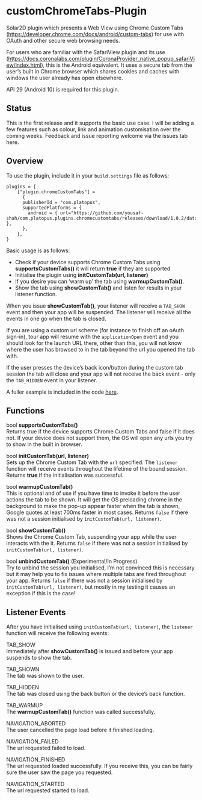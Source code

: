 # customChromeTabs-Plugin

Solar2D plugin which presents a Web View using Chrome Custom Tabs (https://developer.chrome.com/docs/android/custom-tabs) for use with OAuth and other secure web browsing needs.

For users who are familiar with the SafariView plugin and its use (https://docs.coronalabs.com/plugin/CoronaProvider_native_popup_safariView/index.html), this is the Android equivalent. It uses a secure tab from the user’s built in Chrome browser which shares cookies and caches with windows the user already has open elsewhere.

API 29 (Android 10) is required for this plugin.

## Status

This is the first release and it supports the basic use case. I will be adding a few features such as colour, link and animation customisation over the coming weeks. Feedback and issue reporting welcome via the issues tab here.

## Overview

To use the plugin, include it in your `build.settings` file as follows:

```
plugins = {
	["plugin.chromeCustomTabs"] =
	  {
	  publisherId = "com.platopus",
	  supportedPlatforms = {
	    android = { url="https://github.com/yousaf-shah/com.platopus.plugins.chromecustomtabs/releases/download/1.0.2/data.tgz" },
	  },
	},
}
```

Basic usage is as follows:

- Check if your device supports Chrome Custom Tabs using **supportsCustomTabs()** it will return **true** if they are supported
- Initialise the plugin using **initCustomTab(url, listener)**
- If you desire you can ‘warm up’ the tab using **warmupCustomTab()**.
- Show the tab using **showCustomTab()** and listen for results in your listener function.

When you issue **showCustomTab()**, your listener will receive a `TAB_SHOW` event and then your app will be suspended. The listener will receive all the events in one go when the tab is closed.

If you are using a custom url scheme (for instance to finish off an oAuth sign-in), tour app will resume with the `applicationOpen` event and you should look for the launch URL there, other than this, you will not know where the user has browsed to in the tab beyond the url you opened the tab with.

If the user presses the device’s back icon/button during the custom tab session the tab will close and your app will not receive the back event - only the `TAB_HIDDEN` event in your listener.

A fuller example is included in the code [here](https://github.com/yousaf-shah/com.platopus.plugins.chromecustomtabs/blob/main/Corona/main.lua).

## Functions

bool **supportsCustomTabs()**\
Returns true if the device supports Chrome Custom Tabs and false if it does not. If your device does not support them, the OS will open any urls you try to show in the built in browser.

bool **initCustomTab(url, listener)**\
Sets up the Chrome Custom Tab with the `url` specified. The `listener` function will receive events throughout the lifetime of the bound session. Returns **true** if the initialisation was successful.

bool **warmupCustomTab()**\
This is optional and of use if you have time to invoke it before the user actions the tab to be shown. It will get the OS preloading chrome in the background to make the pop-up appear faster when the tab is shown, Google quotes at least 700ms faster in most cases. Returns `false` if there was not a session initialised by `initCustomTab(url, listener)`.

bool **showCustomTab()**\
Shows the Chrome Custom Tab, suspending your app while the user interacts with the it. Returns `false` if there was not a session initialised by `initCustomTab(url, listener)`.

bool **unbindCustomTab()** (Experimental/In Progress)\
Try to unbind the session you initialised, I’m not convinced this is necessary but it may help you to fix issues where multiple tabs are fired throughout your app. Returns `false` if there was not a session initialised by `initCustomTab(url, listener)`, but mostly in my testing it causes an exception if this is the case!


## Listener Events

After you have initialised using `initCustomTab(url, listener)`, the `listener` function will receive the following events:

TAB_SHOW\
Immediately after **showCustomTab()** is issued and before your app suspends to show the tab.

TAB_SHOWN\
The tab was shown to the user.

TAB_HIDDEN\
The tab was closed using the back button or the device’s back function.

TAB_WARMUP\
The **warmupCustomTab()** function was called successfully.

NAVIGATION_ABORTED\
The user cancelled the page load before it finished loading.

NAVIGATION_FAILED\
The url requested failed to load.

NAVIGATION_FINISHED\
The url requested loaded successfully. If you receive this, you can be fairly sure the user saw the page you requested.

NAVIGATION_STARTED\
The url requested started to load.
	
